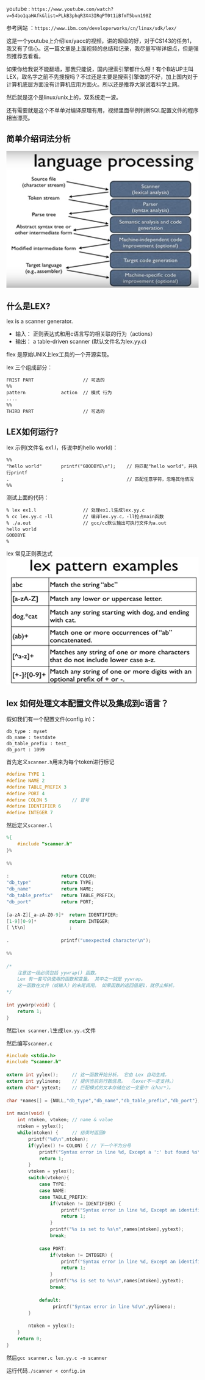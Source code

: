 youtube : `https://www.youtube.com/watch?v=54bo1qaHAfk&list=PLkB3phqR3X43IRqPT0t1iBfmT5bvn198Z`

参考网站 ：`https://www.ibm.com/developerworks/cn/linux/sdk/lex/`

这是一个youtube上介绍lex/yacc的视频，讲的超级的好，对于CS143的任务1，我又有了信心。这一篇文章是上面视频的总结和记录，我尽量写得详细点，但是强烈推荐去看看。

如果你给我说不能翻墙，那我只能说，国内搜索引擎都什么呀！有个B站UP主叫LEX，取名字之前不先搜搜吗？不过还是主要是搜索引擎做的不好，加上国内对于计算机底层方面没有计算机应用方面火。所以还是推荐大家试着科学上网。

然后就是这个是linux/unix上的，双系统走一波。

还有需要就是这个不单单对编译原理有用，视频里面举例判断SQL配置文件的程序相当漂亮。

## 简单介绍词法分析

![avatar](3.png)

## 什么是LEX?

lex is a scanner generator.

* 输入： 正则表达式和用c语言写的相关联的行为（actions）
* 输出： a table-driven scanner (默认文件名为lex.yy.c)

flex 是原始UNIX上lex工具的一个开源实现。

lex 三个组成部分：
```
FRIST PART                  // 可选的
%%
pattern             action  // 模式 行为
....
%%
THIRD PART                  // 可选的
```

## LEX如何运行?

lex 示例(文件名 ex1.l，传说中的hello world)：

```
%%
"hello world"       printf("GOODBYE\n");    // 将匹配"hello world"，并执行printf
.                   ;                       // 匹配任意字符，忽略其他情况
%%
```

测试上面的代码：

```shell
% lex ex1.l                 // 处理ex1.l生成lex.yy.c
% cc lex.yy.c -ll           // 编译lex.yy.c，-ll抢占main函数
% ./a.out                   // gcc/cc默认输出可执行文件为a.out
hello world
GOODBYE
%
```

lex 常见正则表达式
![avatar](4.png)


## lex 如何处理文本配置文件以及集成到c语言？

假如我们有一个配置文件(config.in)：

```
db_type : myset
db_name : testdate
db_table_prefix : test_
db_port : 1099
```

首先定义`scanner.h`用来为每个token进行标记

```c
#define TYPE 1
#define NAME 2
#define TABLE_PREFIX 3
#define PORT 4
#define COLON 5         // 冒号
#define IDENTIFIER 6
#define INTEGER 7
```

然后定义`scanner.l`

```lex
%{
    #include "scanner.h"
}%

%%

:                   return COLON;
"db_type"           return TYPE;
"db_name"           return NAME;
"db_table_prefix"   return TABLE_PREFIX;
"db_port"           return PORT; 

[a-zA-Z][_a-zA-Z0-9]*  return IDENTIFIER;
[1-9][0-9]*            return INTEGER;
[ \t\n]                ;

.                   printf("unexpected character\n");

%%

/*
    注意这一段必须包括 yywrap() 函数。
    Lex 有一套可供使用的函数和变量。 其中之一就是 yywrap。
    这一函数在文件（或输入）的末尾调用。 如果函数的返回值是1，就停止解析。
*/

int yywarp(void) {
    return 1;
}
```

然后`lex scanner.l`生成`lex.yy.c`文件

然后编写`scanner.c`

```c
#include <stdio.h>
#include "scanner.h"

extern int yylex();     // 这一函数开始分析。 它由 Lex 自动生成。
extern int yylineno;    // 提供当前的行数信息。 （lexer不一定支持。）
extern char* yytext;    // 匹配模式的文本存储在这一变量中（char*）。

char *names[] = {NULL,"db_type","db_name","db_table_prefix","db_port"};

int main(void) {
    int ntoken, vtoken; // name & value
    ntoken = yylex();
    while(ntoken) {     // 结束时返回0
        printf("%d\n",ntoken);
        if(yylex() != COLON) { // 下一个不为分号
            printf("Syntax error in line %d, Except a ':' but found %s\n",yylineno,yytext);
            return 1;
        }   
        vtoken = yylex();
        switch(vtoken){
            case TYPE:
            case NAME:
            case TABLE_PREFIX:
                if(vtoken != IDENTIFIER) {
                    printf("Syntax error in line %d, Except an identifier but found %s\n",yylineno,yytext);
                    return 1;
                }
                printf("%s is set to %s\n",names[ntoken],yytext);
                break;

            case PORT:
                if(vtoken != INTEGER) {
                    printf("Syntax error in line %d, Except an identifier but found %s\n",yylineno,yytext);
                    return 1;
                }
                printf("%s is set to %s\n",names[ntoken],yytext);
                break;

            default:
                 printf("Syntax error in line %d\n",yylineno);
        }

        ntoken = yylex();
    }
    return 0;
}
```

然后`gcc scanner.c lex.yy.c -o scanner`

运行代码`./scanner < config.in`